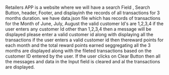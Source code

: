 Retailers APP is a website where we will have a search Field , Search Button, header, Footer, and displayinh the records of all transactions for 3 months duration.
we have data.json file which has records of transactions for the Month of June, July, August
the valid customer Id's are 1,2,3,4
if the user enters any customer Id other than 1,2,3,4 then a message will be displayed please enter a valid customer id along with displaying all the transactions
if the user enters a valid customer id then thereward points for each month and the total reward points earned seggregating all the 3 months are displayed along with the fileted transactions based on the customer ID entered by the user.
If the user clicks on Clear Button then all the messages and data in the Input field is cleared and al the transactions are displayed.
